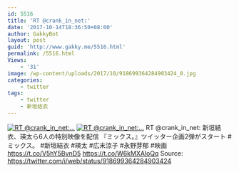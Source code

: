 ```yaml
---
id: 5516
title: 'RT @crank_in_net:'
date: '2017-10-14T18:36:50+08:00'
author: GakkyBot
layout: post
guid: 'http://www.gakky.me/5516.html'
permalink: /5516.html
Views:
    - '31'
image: /wp-content/uploads/2017/10/918699364284903424_0.jpg
categories:
    - twitter
tags:
    - twitter
    - 新垣结衣
---
```


[![RT @crank_in_net:...](http://www.yui-aragaki.org/wp-content/uploads/2017/10/918699364284903424_0.jpg)](http://www.yui-aragaki.org/wp-content/uploads/2017/10/918699364284903424_0.jpg)
[![RT @crank_in_net:...](http://www.yui-aragaki.org/wp-content/uploads/2017/10/918699364284903424_1.jpg)](http://www.yui-aragaki.org/wp-content/uploads/2017/10/918699364284903424_1.jpg)
RT @crank\_in\_net: 新垣結衣、瑛太ら6人の特別映像を配信 『ミックス。』ツイッター企画2弾がスタート #ミックス。 #新垣結衣 #瑛太 #広末涼子 #永野芽郁 #映画 https://t.co/V5hY5BvnD5 https://t.co/W6kMXAloQq
Source: <https://twitter.com/i/web/status/918699364284903424>

